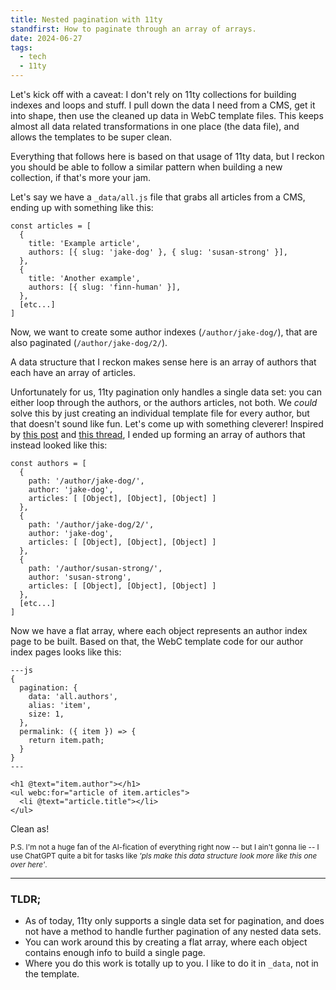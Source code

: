 ```yaml
---
title: Nested pagination with 11ty
standfirst: How to paginate through an array of arrays.
date: 2024-06-27
tags:
  - tech
  - 11ty
---
```


Let's kick off with a caveat: I don't rely on 11ty collections for building indexes and loops and stuff. I pull down the data I need from a CMS, get it into shape, then use the cleaned up data in WebC template files. This keeps almost all data related transformations in one place (the data file), and allows the templates to be super clean.

Everything that follows here is based on that usage of 11ty data, but I reckon you should be able to follow a similar pattern when building a new collection, if that's more your jam.

Let's say we have a `_data/all.js` file that grabs all articles from a CMS, ending up with something like this:

```
const articles = [
  {
    title: 'Example article',
    authors: [{ slug: 'jake-dog' }, { slug: 'susan-strong' }],
  },
  {
    title: 'Another example',
    authors: [{ slug: 'finn-human' }],
  },
  [etc...]
]
```

Now, we want to create some author indexes (`/author/jake-dog/`), that are also paginated (`/author/jake-dog/2/`).

A data structure that I reckon makes sense here is an array of authors that each have an array of articles.

Unfortunately for us, 11ty pagination only handles a single data set: you can either loop through the authors, or the authors articles, not both. We _could_ solve this by just creating an individual template file for every author, but that doesn't sound like fun. Let's come up with something cleverer! Inspired by [this post](https://www.codeflood.net/blog/2024/04/17/11ty-nested-pagination/) and [this thread](https://github.com/11ty/eleventy/issues/332), I ended up forming an array of authors that instead looked like this:

```
const authors = [
  {
    path: '/author/jake-dog/',
    author: 'jake-dog',
    articles: [ [Object], [Object], [Object] ]
  },
  {
    path: '/author/jake-dog/2/',
    author: 'jake-dog',
    articles: [ [Object], [Object], [Object] ]
  },
  {
    path: '/author/susan-strong/',
    author: 'susan-strong',
    articles: [ [Object], [Object], [Object] ]
  },
  [etc...]
]
```

Now we have a flat array, where each object represents an author index page to be built. Based on that, the WebC template code for our author index pages looks like this:

```
---js
{
  pagination: {
    data: 'all.authors',
    alias: 'item',
    size: 1,
  },
  permalink: ({ item }) => {
    return item.path;
  }
}
---

<h1 @text="item.author"></h1>
<ul webc:for="article of item.articles">
  <li @text="article.title"></li>
</ul>
```

Clean as!

<small>P.S. I'm not a huge fan of the AI-fication of everything right now -- but I ain't gonna lie -- I use ChatGPT quite a bit for tasks like _'pls make this data structure look more like this one over here'_.</small>

---

### TLDR;

- As of today, 11ty only supports a single data set for pagination, and does not have a method to handle further pagination of any nested data sets.
- You can work around this by creating a flat array, where each object contains enough info to build a single page.
- Where you do this work is totally up to you. I like to do it in `_data`, not in the template.
